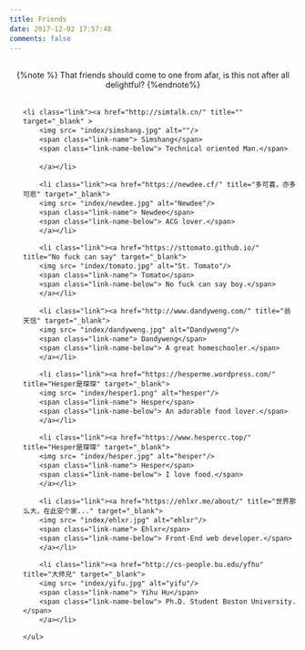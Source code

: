 ```yaml
---
title: Friends
date: 2017-12-02 17:57:48
comments: false
---
```


<br>




<center>{%note %}
That friends should come to one from afar, is this not after all delightful?
{%endnote%}
</center>



<br>

<div class="link-body">
	<ul>
    
<!--simshang begin-->
	<li class="link"><a href="http://simtalk.cn/" title="" target="_blank" >
        <img src= "index/simshang.jpg" alt=""/>
        <span class="link-name"> Simshang</span>
        <span class="link-name-below"> Technical oriented Man.</span>
        
        </a></li>
<!--simshang end-->


<!--newdee begin-->
        <li class="link"><a href="https://newdee.cf/" title="多可喜，亦多可悲" target="_blank">
        <img src= "index/newdee.jpg" alt="Newdee"/>
        <span class="link-name"> Newdee</span>
        <span class="link-name-below"> ACG lover.</span>
        </a></li>
<!--newdee end-->


<!--ST.TOMATO begin-->
        <li class="link"><a href="https://sttomato.github.io/" title="No fuck can say" target="_blank">
        <img src= "index/tomato.jpg" alt="St. Tomato"/>
        <span class="link-name"> Tomato</span>
        <span class="link-name-below"> No fuck can say boy.</span>
        </a></li>
<!--ST.TOMATO end-->


<!--dandyweng begin-->
        <li class="link"><a href="http://www.dandyweng.com/" title="翁天信" target="_blank">
        <img src= "index/dandyweng.jpg" alt="Dandyweng"/>
        <span class="link-name"> Dandyweng</span>
        <span class="link-name-below"> A great homeschooler.</span>
        </a></li>
<!--dandyweng end-->


<!--hesper begin-->
        <li class="link"><a href="https://hesperme.wordpress.com/" title="Hesper是琛琛" target="_blank">
        <img src= "index/hesper1.png" alt="hesper"/>
        <span class="link-name"> Hesper</span>
        <span class="link-name-below"> An adorable food lover.</span>
        </a></li>
<!-- hesper end-->

<!--hesper begin-->
        <li class="link"><a href="https://www.hespercc.top/" title="Hesper是琛琛" target="_blank">
        <img src= "index/hesper.jpg" alt="hesper"/>
        <span class="link-name"> Hesper</span>
        <span class="link-name-below"> I love food.</span>
        </a></li>
<!-- hesper end-->

<!--ehlxr begin-->
        <li class="link"><a href="https://ehlxr.me/about/" title="世界那么大，在此安个家..." target="_blank">
        <img src= "index/ehlxr.jpg" alt="ehlxr"/>
        <span class="link-name"> Ehlxr</span>
        <span class="link-name-below"> Front-End web developer.</span>
        </a></li>
<!--ehlxr end-->

<!--yifu begin-->
        <li class="link"><a href="http://cs-people.bu.edu/yfhu" title="大师兄" target="_blank">
        <img src= "index/yifu.jpg" alt="yifu"/>
        <span class="link-name"> Yihu Hu</span>
        <span class="link-name-below"> Ph.D. Student Boston University.</span>
        </a></li>
<!--yifu end-->



	</ul>
</div>